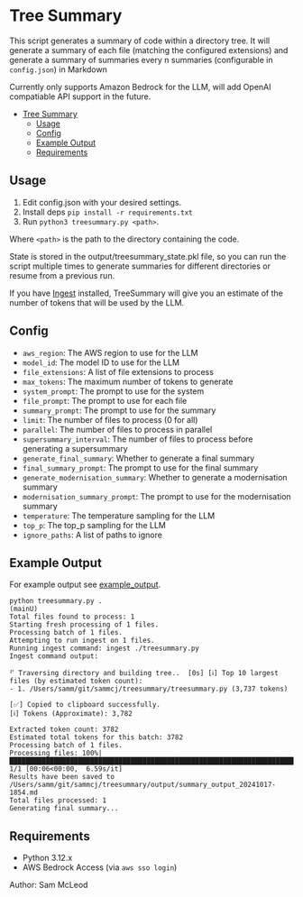 # Tree Summary

This script generates a summary of code within a directory tree. It will generate a summary of each file (matching the configured extensions) and generate a summary of summaries every n summaries (configurable in `config.json`) in Markdown

Currently only supports Amazon Bedrock for the LLM, will add OpenAI compatiable API support in the future.

- [Tree Summary](#tree-summary)
  - [Usage](#usage)
  - [Config](#config)
  - [Example Output](#example-output)
  - [Requirements](#requirements)

## Usage

1. Edit config.json with your desired settings.
2. Install deps `pip install -r requirements.txt`
3. Run `python3 treesummary.py <path>`.

Where `<path>` is the path to the directory containing the code.

State is stored in the output/treesummary_state.pkl file, so you can run the script multiple times to generate summaries for different directories or resume from a previous run.

If you have [Ingest](https://github.com/sammcj/ingest) installed, TreeSummary will give you an estimate of the number of tokens that will be used by the LLM.

## Config

- `aws_region`: The AWS region to use for the LLM
- `model_id`: The model ID to use for the LLM
- `file_extensions`: A list of file extensions to process
- `max_tokens`: The maximum number of tokens to generate
- `system_prompt`: The prompt to use for the system
- `file_prompt`: The prompt to use for each file
- `summary_prompt`: The prompt to use for the summary
- `limit`: The number of files to process (0 for all)
- `parallel`: The number of files to process in parallel
- `supersummary_interval`: The number of files to process before generating a supersummary
- `generate_final_summary`: Whether to generate a final summary
- `final_summary_prompt`: The prompt to use for the final summary
- `generate_modernisation_summary`: Whether to generate a modernisation summary
- `modernisation_summary_prompt`: The prompt to use for the modernisation summary
- `temperature`: The temperature sampling for the LLM
- `top_p`: The top_p sampling for the LLM
- `ignore_paths`: A list of paths to ignore

## Example Output

For example output see [example_output](example_output).

```shell
python treesummary.py .                                                                                                      (mainU)
Total files found to process: 1
Starting fresh processing of 1 files.
Processing batch of 1 files.
Attempting to run ingest on 1 files.
Running ingest command: ingest ./treesummary.py
Ingest command output:

⠋ Traversing directory and building tree..  [0s] [ℹ️] Top 10 largest files (by estimated token count):
- 1. /Users/samm/git/sammcj/treesummary/treesummary.py (3,737 tokens)

[✅] Copied to clipboard successfully.
[ℹ️] Tokens (Approximate): 3,782

Extracted token count: 3782
Estimated total tokens for this batch: 3782
Processing batch of 1 files.
Processing files: 100%|█████████████████████████████████████████████████████████████████████████████████████████████████████████████████████████████████████████| 1/1 [00:06<00:00,  6.59s/it]
Results have been saved to /Users/samm/git/sammcj/treesummary/output/summary_output_20241017-1854.md
Total files processed: 1
Generating final summary...
```

## Requirements

- Python 3.12.x
- AWS Bedrock Access (via `aws sso login`)

Author: Sam McLeod
